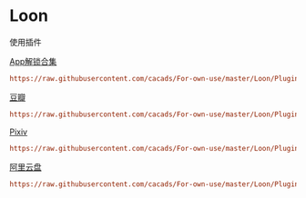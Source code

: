 # Loon

使用插件

[App解锁合集][def1]

```ini
https://raw.githubusercontent.com/cacads/For-own-use/master/Loon/Plugin/Collections.plugin
```

[豆瓣][def2]

```ini
https://raw.githubusercontent.com/cacads/For-own-use/master/Loon/Plugin/doban.plugin
```

[Pixiv][def3]

```ini
https://raw.githubusercontent.com/cacads/For-own-use/master/Loon/Plugin/pixiv.plugin
```

[阿里云盘][def4]

```ini
https://raw.githubusercontent.com/cacads/For-own-use/master/Loon/Plugin/alicloud.plugin
```

[def1]: https://www.nsloon.com/openloon/import?plugin=https://raw.githubusercontent.com/cacads/For-own-use/master/Loon/Plugin/Collections.plugin

[def2]: https://www.nsloon.com/openloon/import?plugin=https://raw.githubusercontent.com/cacads/For-own-use/master/Loon/Plugin/doban.plugin

[def3]: https://www.nsloon.com/openloon/import?plugin=https://raw.githubusercontent.com/cacads/For-own-use/master/Loon/Plugin/pixiv.plugin

[def4]: https://www.nsloon.com/openloon/import?plugin=https://raw.githubusercontent.com/cacads/For-own-use/master/Loon/Plugin/alicloud.plugin
